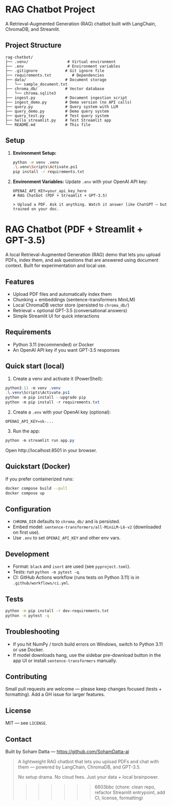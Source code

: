 # RAG Chatbot Project

A Retrieval-Augmented Generation (RAG) chatbot built with LangChain, ChromaDB, and Streamlit.

## Project Structure

```
rag-chatbot/
├── .venv/                 # Virtual environment
├── .env                   # Environment variables
├── .gitignore            # Git ignore file
├── requirements.txt         # Dependencies
├── data/                 # Document storage
│   └── sample_document.txt
├── chroma_db/            # Vector database
│   └── chroma.sqlite3
├── ingest.py             # Document ingestion script
├── ingest_demo.py        # Demo version (no API calls)
├── query.py              # Query system with LLM
├── query_demo.py         # Demo query system
├── query_test.py         # Test query system
├── hello_streamlit.py    # Test Streamlit app
└── README.md             # This file
```

## Setup

1. **Environment Setup:**
   ```bash
   python -m venv .venv
   .\.venv\Scripts\Activate.ps1
   pip install -r requirements.txt
   ```

2. **Environment Variables:**
   Update `.env` with your OpenAI API key:
   ```
   OPENAI_API_KEY=your_api_key_here
   # RAG Chatbot (PDF + Streamlit + GPT-3.5)

   > Upload a PDF. Ask it anything. Watch it answer like ChatGPT — but trained on your doc.

# RAG Chatbot (PDF + Streamlit + GPT-3.5)

A local Retrieval-Augmented Generation (RAG) demo that lets you upload PDFs, index them, and ask questions that are answered using document context. Built for experimentation and local use.

## Features

- Upload PDF files and automatically index them
- Chunking + embeddings (sentence-transformers MiniLM)
- Local ChromaDB vector store (persisted to `chroma_db/`)
- Retrieval + optional GPT-3.5 (conversational answers)
- Simple Streamlit UI for quick interactions

## Requirements

- Python 3.11 (recommended) or Docker
- An OpenAI API key if you want GPT-3.5 responses

## Quick start (local)

1. Create a venv and activate it (PowerShell):

```powershell
python3.11 -m venv .venv
.\.venv\Scripts\Activate.ps1
python -m pip install --upgrade pip
python -m pip install -r requirements.txt
```

2. Create a `.env` with your OpenAI key (optional):

```
OPENAI_API_KEY=sk-...
```

3. Run the app:

```powershell
python -m streamlit run app.py
```

Open http://localhost:8501 in your browser.

## Quickstart (Docker)

If you prefer containerized runs:

```bash
docker compose build --pull
docker compose up
```

## Configuration

- `CHROMA_DIR` defaults to `chroma_db/` and is persisted.
- Embed model: `sentence-transformers/all-MiniLM-L6-v2` (downloaded on first use).
- Use `.env` to set `OPENAI_API_KEY` and other env vars.

## Development

- Format: `black` and `isort` are used (see `pyproject.toml`).
- Tests: run `python -m pytest -q`.
- CI: GitHub Actions workflow (runs tests on Python 3.11) is in `.github/workflows/ci.yml`.

## Tests

```bash
python -m pip install -r dev-requirements.txt
python -m pytest -q
```

## Troubleshooting

- If you hit NumPy / torch build errors on Windows, switch to Python 3.11 or use Docker.
- If model downloads hang, use the sidebar pre-download button in the app UI or install `sentence-transformers` manually.

## Contributing

Small pull requests are welcome — please keep changes focused (tests + formatting). Add a GH issue for larger features.

## License

MIT — see `LICENSE`.

## Contact

Built by Soham Datta — https://github.com/SohamDatta-ai

   > A lightweight RAG chatbot that lets you upload PDFs and chat with them — powered by LangChain, ChromaDB, and GPT-3.5.
   >
   > No setup drama. No cloud fees. Just your data + local brainpower.
>>>>>>> 6603bbc (chore: clean repo, refactor Streamlit entrypoint, add CI, license, formatting)
